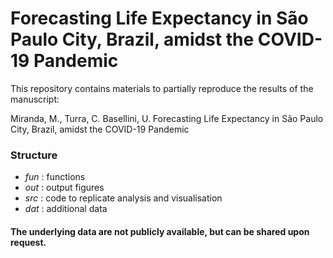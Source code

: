 # Forecasting Life Expectancy in São Paulo City, Brazil, amidst the COVID-19 Pandemic

This repository contains materials to partially reproduce the results of the manuscript:

Miranda, M., Turra, C. Basellini, U. Forecasting Life Expectancy in São Paulo City, Brazil, amidst the COVID-19 Pandemic


### Structure

- _fun_ : functions
- _out_ : output figures
- _src_ : code to replicate analysis and visualisation
- _dat_ : additional data


#### The underlying data are not publicly available, but can be shared upon request.
